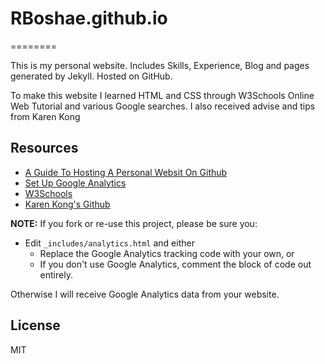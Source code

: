 # RBoshae.github.io
========

This is my personal website. Includes Skills, Experience, Blog and pages generated by Jekyll. Hosted on GitHub.

To make this website I learned HTML and CSS through W3Schools Online Web Tutorial and various Google searches. I also received advise and tips from Karen Kong

## Resources
  - [A Guide To Hosting A Personal Websit On Github](http://jmcglone.com/guides/github-pages/)
  - [Set Up Google Analytics](https://support.google.com/analytics/answer/1042508)
  - [W3Schools](https://www.w3schools.com/)
  - [Karen Kong's Github](https://github.com/kkong006)

**NOTE:** If you fork or re-use this project, please be sure you:

* Edit `_includes/analytics.html` and either
  * Replace the Google Analytics tracking code with your own, or
  * If you don't use Google Analytics, comment the block of code out entirely.

Otherwise I will receive Google Analytics data from your website.

License
----

MIT


   [git-repo-url]: <https://github.com/RBoshae/RBoshae.github.io>
   [rick boshae]: <https://github.com/rbosahe>
   
